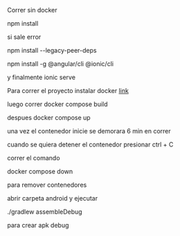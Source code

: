 Correr sin docker

npm install

si sale error 

npm install --legacy-peer-deps

npm install -g @angular/cli @ionic/cli

y finalmente ionic serve

Para correr el proyecto instalar docker [link](https://docs.docker.com/desktop/install/windows-install/)

luego correr docker compose build

despues docker compose up

una vez el contenedor inicie se demorara 6 min en correr

cuando se quiera detener el contenedor presionar ctrl + C

correr el comando

docker compose down

para remover contenedores

abrir carpeta android y ejecutar

./gradlew assembleDebug

para crear apk debug
